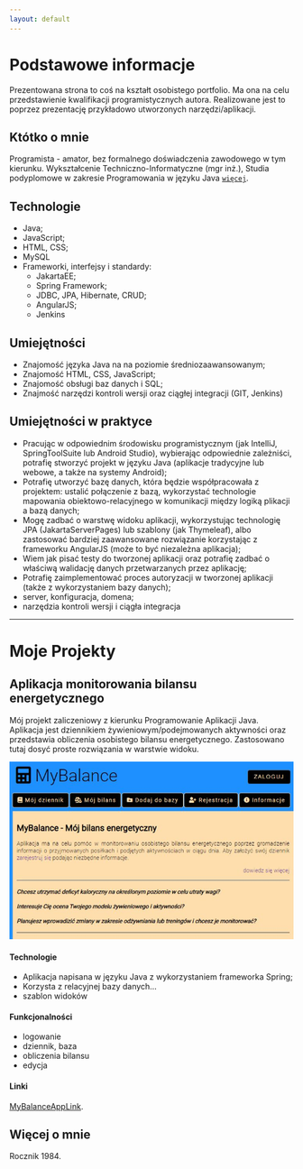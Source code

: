 ```yaml
---
layout: default
---
```


# Podstawowe informacje

Prezentowana strona to coś na kształt osobistego portfolio. Ma ona na celu przedstawienie kwalifikacji programistycznych autora. Realizowane jest to poprzez prezentację przykładowo utworzonych narzędzi/aplikacji.

## Któtko o mnie

Programista - amator, bez formalnego doświadczenia zawodowego w tym kierunku. Wykształcenie Techniczno-Informatyczne (mgr inż.), Studia podyplomowe w zakresie Programowania w języku Java [`więcej`](#więcej-o-mnie).

## Technologie

- Java;
- JavaScript;
- HTML, CSS;
- MySQL
- Frameworki, interfejsy i standardy:
	- JakartaEE;
	- Spring Framework;
	- JDBC, JPA, Hibernate, CRUD;
	- AngularJS;
	- Jenkins

## Umiejętności


* Znajomość języka Java na na poziomie średniozaawansowanym;
* Znajomość HTML, CSS, JavaScript;
* Znajomość obsługi baz danych i SQL;
* Znajmość narzędzi kontroli wersji oraz ciągłej integracji (GIT, Jenkins)

## Umiejętności w praktyce

* Pracując w odpowiednim środowisku programistycznym (jak IntelliJ, SpringToolSuite lub Android Studio), wybierając odpowiednie zależniści, potrafię stworzyć projekt w języku Java (aplikacje tradycyjne lub webowe, a także na systemy Android);
* Potrafię utworzyć bazę danych, która będzie współpracowała z projektem: ustalić połączenie z bazą, wykorzystać technologie mapowania obiektowo-relacyjnego w komunikacji między logiką plikacji a bazą danych;
* Mogę zadbać o warstwę widoku aplikacji, wykorzystując technologię JPA (JakartaServerPages) lub szablony (jak Thymeleaf), albo zastosować bardziej zaawansowane rozwiązanie korzystając z frameworku AngularJS (może to być niezależna aplikacja);
* Wiem jak pisać testy do tworzonej aplikacji oraz potrafię zadbać o właściwą walidację danych przetwarzanych przez aplikację;
* Potrafię zaimplementować proces autoryzacji w tworzonej aplikacji (także z wykorzystaniem bazy danych);
* server, konfiguracja, domena;
* narzędzia kontroli wersji i ciągła integracja

* * *

# Moje Projekty

## Aplikacja monitorowania bilansu energetycznego

Mój projekt zaliczeniowy z kierunku Programowanie Aplikacji Java. Aplikacja jest dziennikiem żywieniowym/podejmowanych aktywności oraz przedstawia obliczenia osobistego bilansu energetycznego. Zastosowano tutaj dosyć proste rozwiązania w warstwie widoku.

![MyBalanceAppImage](my_balance_app.jpg)

#### Technologie

* Aplikacja napisana w języku Java z wykorzystaniem frameworka Spring;
* Korzysta z relacyjnej bazy danych…
* szablon widoków

#### Funkcjonalności

* logowanie
* dziennik, baza
* obliczenia bilansu
* edycja

#### Linki

[MyBalanceAppLink](http://185.238.72.254:8080/mybalance/).

## Więcej o mnie

Rocznik 1984. 
